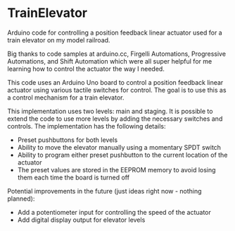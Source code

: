 # TrainElevator
Arduino code for controlling a position feedback linear actuator used for a train elevator on my model railroad.

Big thanks to code samples at arduino.cc, Firgelli Automations, Progressive Automations, and Shift Automation which were all super helpful for me learning how to control the actuator the way I needed.
 
This code uses an Arduino Uno board to control a position feedback linear actuator using various tactile switches for control. The goal is to use this as a control mechanism for a train elevator.

This implementation uses two levels: main and staging. It is possible to extend the code to use more levels by adding the necessary switches and controls. The implementation has the following details:
 - Preset pushbuttons for both levels
 - Ability to move the elevator manually using a momentary SPDT switch
 - Ability to program either preset pushbutton to the current location of the actuator
 - The preset values are stored in the EEPROM memory to avoid losing them each time the board is turned off
  
 Potential improvements in the future (just ideas right now - nothing planned):
 - Add a potentiometer input for controlling the speed of the actuator
 - Add digital display output for elevator levels
 
 
